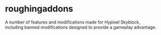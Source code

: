 # roughingaddons
A number of features and modifications made for Hypixel Skyblock, including banned modifications designed to provide a gameplay advantage. 
